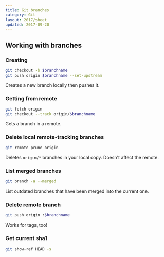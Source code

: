 ```yaml
---
title: Git branches
category: Git
layout: 2017/sheet
updated: 2017-09-20
---
```


## Working with branches
<!-- {.-three-column} -->

### Creating

```bash
git checkout -b $branchname
git push origin $branchname --set-upstream
```

Creates a new branch locally then pushes it.

### Getting from remote

```bash
git fetch origin
git checkout --track origin/$branchname
```

Gets a branch in a remote.

### Delete local remote-tracking branches

```bash
git remote prune origin
```

Deletes `origin/*` branches in your local copy. Doesn't affect the remote.

### List merged branches

```bash
git branch -a --merged
```

List outdated branches that have been merged into the current one.

### Delete remote branch

```bash
git push origin :$branchname
```

Works for tags, too!

### Get current sha1

```bash
git show-ref HEAD -s
```
